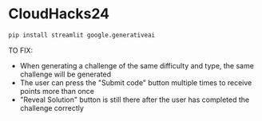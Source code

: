# CloudHacks24

```bash
pip install streamlit google.generativeai
```
TO FIX:
- When generating a challenge of the same difficulty and type, the same challenge will be generated
- The user can press the "Submit code" button multiple times to receive points more than once
- "Reveal Solution" button is still there after the user has completed the challenge correctly